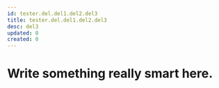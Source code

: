 ```yaml
---
id: tester.del.del1.del2.del3
title: tester.del.del1.del2.del3
desc: del3
updated: 0
created: 0
---
```

# Write something really smart here.
